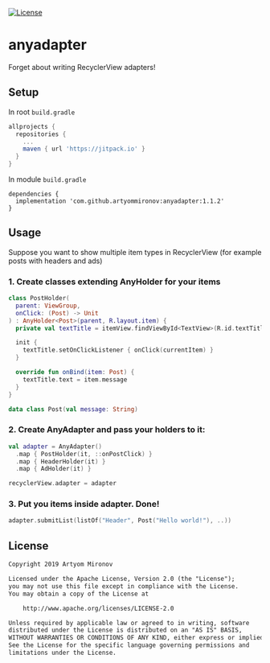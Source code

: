 [![License](https://img.shields.io/badge/License-Apache%202.0-orange.svg)](https://opensource.org/licenses/Apache-2.0)

# anyadapter
Forget about writing RecyclerView adapters!

## Setup
In root `build.gradle`
```gradle
allprojects {
  repositories {
    ...
    maven { url 'https://jitpack.io' }
  }
}
```

In module `build.gradle`
```
dependencies {
  implementation 'com.github.artyommironov:anyadapter:1.1.2'
}
```

## Usage
Suppose you want to show multiple item types in RecyclerView (for example posts with headers and ads)

### 1. Create classes extending AnyHolder for your items
```kotlin
class PostHolder(
  parent: ViewGroup,
  onClick: (Post) -> Unit
) : AnyHolder<Post>(parent, R.layout.item) {
  private val textTitle = itemView.findViewById<TextView>(R.id.textTitle)

  init {
    textTitle.setOnClickListener { onClick(currentItem) }
  }

  override fun onBind(item: Post) {
    textTitle.text = item.message
  }
}

data class Post(val message: String)
```

### 2. Create AnyAdapter and pass your holders to it:
```kotlin
val adapter = AnyAdapter()
  .map { PostHolder(it, ::onPostClick) }
  .map { HeaderHolder(it) }
  .map { AdHolder(it) }

recyclerView.adapter = adapter
```

### 3. Put you items inside adapter. Done!
```kotlin
adapter.submitList(listOf("Header", Post("Hello world!"), ..))
```

## License
```txt
Copyright 2019 Artyom Mironov

Licensed under the Apache License, Version 2.0 (the "License");
you may not use this file except in compliance with the License.
You may obtain a copy of the License at

    http://www.apache.org/licenses/LICENSE-2.0

Unless required by applicable law or agreed to in writing, software
distributed under the License is distributed on an "AS IS" BASIS,
WITHOUT WARRANTIES OR CONDITIONS OF ANY KIND, either express or implied.
See the License for the specific language governing permissions and
limitations under the License.
```
